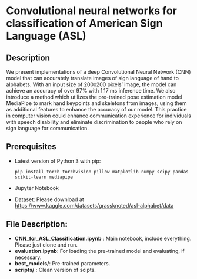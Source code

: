 # Convolutional neural networks for classification of American Sign Language (ASL)
## Description
We present implementations of a deep Convolutional Neural Network (CNN) model that can accurately translate images of sign language of hand
to alphabets. With an input size of 200x200 pixels’ image, the model can achieve an accuracy of over 97% with 1.17 ms inference time. We also introduce a method which utilizes the pre-trained pose estimation model MediaPipe to mark hand keypoints and skeletons from images, using them as additional features to enhance the accuracy of our model. This practice in computer vision could enhance communication experience for individuals with speech disability and eliminate discrimination to people who rely on sign language for communication.

## Prerequisites
* Latest version of Python 3 with pip:

  ```
  pip install torch torchvision pillow matplotlib numpy scipy pandas scikit-learn mediapipe
  ```
* Jupyter Notebook
* Dataset: Please download at https://www.kaggle.com/datasets/grassknoted/asl-alphabet/data

## File Description:

* **CNN_for_ASL_Classification.ipynb** : Main notebook, include everything. Please just clone and run.
* **evaluation.ipynb**: For loading the pre-trained model and evaluating, if necessary.
* **best_models/**: Pre-trained parameters.
* **scripts/** : Clean version of scipts.

  
